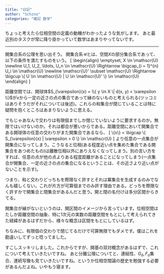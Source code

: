 ```yaml
---
title: "日記"
author: "Schzna"
categories: "雑記 数学"
---
```


ちょっと考えたら位相空間の定義の動機がわかったような気がします。
あと最近別のタスクが常に降り掛かっていて数学はあまりやってないです。
<!--more-->

---

開集合系の公理を思い出そう。
開集合系$\mathscr{U}$とは、空間$X$の部分集合系であって、以下の条件を満たすものをいう。
\[
\begin{align}
\emptyset, X \in \mathscr{U} \newline
U_1, U_2, \ldots, U_n \in \mathscr{U} \Rightarrow \bigcap_{i = 1}^{n} U_i \in \mathscr{U} \newline
\mathscr{U}' \subset \mathscr{U} \Rightarrow \bigcup \\{ U \in \mathscr{U} \| U \in \mathscr{U}' \\} \in \mathscr{U}
\end{align}
\]

距離空間では、開球体$S_{\varepsilon}(x) = \\{ y \in X \| d(x, y) < \varepsilon \\}$が$x$から一定の近さの点の集合であって縁のないものと考えられる(ツッコミはありそうだがそれについては後述)。これらの和集合が閉じていることは特に疑問を抱くところはあまりないように思える。

でもじゃあなんで交わりは有限個までしか閉じていないように要求するのか。無限ではいけないのか。それは都合が悪いからである。距離空間において開集合である開球体の任意の交わりがまた開集合であるなら、
\[
    \\{x\\} = \bigcap \\{ S_{\varepsilon}(x) \| \varepsilon > 0 \\} \in \mathscr{U}
\]
より任意の一点集合が開集合になってしまう。こうなると位相(ある程度近い点を集めた集合である開集合をあつめたもの)は離散位相以外にありえなくなってしまう。別の言い方をすれば、任意の点が他の点よりある程度距離があることになってしまう(一点集合が開集合、一定の近さの点の集合になるということは、その近さより近い点がないことを示す)。

つまり、和と交わりどっちもを際限なく許すとそれは冪集合を生成するのみでなんも嬉しくない。これが片方が可算個までのみ許す理由である。どっちを際限なく許すかで開集合と閉集合があるんだと思う。開と閉の名付けは多分区間からきてる。

開集合が縁がないというのは、開区間のイメージから言っています。位相空間はたしか距離空間の抽象、特に1次元の実数の距離空間をもとにして考えられてきた経緯があるはずだから、様々な概念は区間をもとにしているはず。

ちなみに、有限個の交わりで閉じてるだけで可算無限でもダメです。僕はこれを勘違いしてずっと唸ってました。

すこしスッキリしました。これからですが、開基の双対概念があるはずで、これについて考えていきたいですね。
あと分離公理についてと、連結性、$G_{\delta}, F_{\sigma}$集合、連続写像も見ていきたいですね。というか位相空間論の歴史を勉強する必要があるんだよね。いやもう寝ます。
